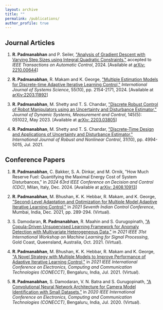 ```yaml
---
layout: archive
title: ""
permalink: /publications/
author_profile: true
---
```


Journal Articles
------
1. **R. Padmanabhan** and P. Seiler, ["Analysis of Gradient Descent with Varying Step Sizes using Integral Quadratic Constraints,"](https://ieeexplore.ieee.org/document/10623868) accepted to _IEEE Transactions on Automatic Control_, 2024. \[Available at [arXiv: 2210.00644](https://arxiv.org/abs/2210.00644)\]

2. **R. Padmanabhan**, R. Makam and K. George, ["Multiple Estimation Models for Discrete-time Adaptive Iterative Learning Control,"](https://www.tandfonline.com/doi/full/10.1080/00207721.2024.2335228) _International Journal of Systems Science_, 55(10), pp. 2154-2171, 2024. \[Available at [arXiv:2203.11892](https://arxiv.org/abs/2203.11892)\]

3. **R. Padmanabhan**, M. Shetty and T. S. Chandar, ["Discrete Robust Control of Robot Manipulators using an Uncertainty and Disturbance Estimator,"](https://asmedigitalcollection.asme.org/dynamicsystems/article/doi/10.1115/1.4062079/1160024/Discrete-Robust-Control-of-Robot-Manipulators) _Journal of Dynamic Systems, Measurement and Control_, 145(5): 051022, May 2023. \[Available at [arXiv: 2203.03805](https://arxiv.org/abs/2203.03805)\]

4. **R. Padmanabhan**, M. Shetty and T. S. Chandar, ["Discrete-Time Design and Applications of Uncertainty and Disturbance Estimator,"](https://onlinelibrary.wiley.com/doi/10.1002/rnc.5518) _International Journal of Robust and Nonlinear Control_, 31(10), pp. 4994-5015, Jul. 2021.

Conference Papers
------
1. **R. Padmanabhan**, C. Bakker, S. A. Dinkar, and M. Ornik, "How Much Reserve Fuel: Quantifying the Maximal Energy Cost of System Disturbances," in _2024 63rd IEEE Conference on Decision and Control (CDC)_, Milan, Italy, Dec. 2024. \[Available at [arXiv: 2408.10913](https://arxiv.org/abs/2408.10913)\]

1. **R. Padmanabhan**, M. Bhushan, K. K. Hebbar, R. Makam, and K. George, ["Second-Level Adaptation and Optimization for Multiple Model Adaptive Iterative Learning Control,"](https://ieeexplore.ieee.org/abstract/document/9703125) in _2021 Seventh Indian Control Conference_, Mumbai, India, Dec. 2021, pp. 289-294. (Virtual).

1. S. Damodaran, **R. Padmanabhan**, R. Maahin and S. Gurugopinath, ["A Copula-Driven Unsupervised Learning Framework for Anomaly Detection with Multivariate Heterogeneous Data,"](https://ieeexplore.ieee.org/document/9596359) in _2021 IEEE 31st International Workshop on Machine Learning for Signal Processing_, Gold Coast, Queensland, Australia, Oct. 2021. (Virtual).

1. **R. Padmanabhan**, M. Bhushan, K. K. Hebbar, R. Makam and K. George, ["A Novel Strategy with Multiple Models to Improve Performance of Adaptive Iterative Learning Control,"](https://ieeexplore.ieee.org/document/9622359) in _2021 IEEE International Conference on Electronics, Computing and Communication Technologies (CONECCT)_, Bengaluru, India, Jul. 2021. (Virtual).

1. **R. Padmanabhan**, S. Damodaran, V. N. Batra and S. Gurugopinath, ["A Convolutional Neural Network Architecture for Camera Model Identification with Small Datasets,"](https://ieeexplore.ieee.org/document/9198595) in _2020 IEEE International Conference on Electronics, Computing and Communication Technologies (CONECCT)_, Bengaluru, India, Jul. 2020. (Virtual).
